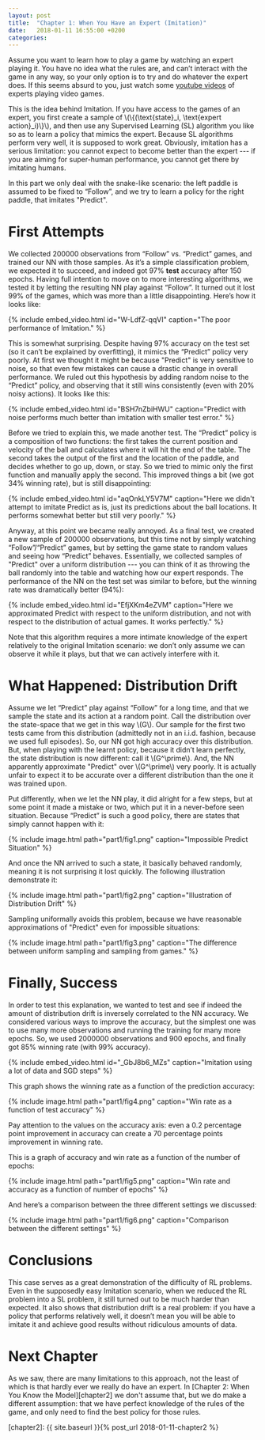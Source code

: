 ```yaml
---
layout: post
title:  "Chapter 1: When You Have an Expert (Imitation)"
date:   2018-01-11 16:55:00 +0200
categories:
---
```


Assume you want to learn how to play a game by watching an expert playing it. You have no idea what the rules are, and can’t interact with the game in any way, so your only option is to try and do whatever the expert does. If this seems absurd to you, just watch some [youtube videos][video] of experts playing video games.

This is the idea behind Imitation. If you have access to the games of an expert, you first create a sample of \\(\\\{(\text{state}_i, \text{expert action}_i)\\\}\\), and then use any Supervised Learning (SL) algorithm you like so as to learn a policy that mimics the expert. Because SL algorithms perform very well, it is supposed to work great. Obviously, imitation has a serious limitation: you cannot expect to become better than the expert --- if you are aiming for super-human performance, you cannot get there by imitating humans.

In this part we only deal with the snake-like scenario: the left paddle is assumed to be fixed to “Follow”, and we try to learn a policy for the right paddle, that imitates "Predict".

# First Attempts

We collected 200000 observations from “Follow” vs. “Predict” games, and trained our NN with those samples. As it’s a simple classification problem, we expected it to succeed, and indeed got 97% **test** accuracy after 150 epochs. Having full intention to move on to more interesting algorithms, we tested it by letting the resulting NN play against “Follow”. It turned out it lost 99% of the games, which was more than a little disappointing. Here’s how it looks like:

{% include embed_video.html id="W-LdfZ-qqVI" caption="The poor performance of Imitation." %}

This is somewhat surprising. Despite having 97% accuracy on the test set (so it can’t be explained by overfitting), it mimics the “Predict” policy very poorly. At first we thought it might be because "Predict" is very sensitive to noise, so that even few mistakes can cause a drastic change in overall performance. We ruled out this hypothesis by adding random noise to the “Predict” policy, and observing that it still wins consistently (even with 20% noisy actions). It looks like this:

{% include embed_video.html id="BSH7nZbiHWU" caption="Predict with noise performs much better than imitation with smaller test error." %}

Before we tried to explain this, we made another test. The “Predict” policy is a composition of two functions: the first takes the current position and velocity of the ball and calculates where it will hit the end of the table. The second takes the output of the first and the location of the paddle, and decides whether to go up, down, or stay. So we tried to mimic only the first function and manually apply the second. This improved things a bit (we got 34% winning rate), but is still disappointing:

{% include embed_video.html id="aqOnkLY5V7M" caption="Here we didn't attempt to imitate Predict as is, just its predictions about the ball locations. It performs somewhat better but still very poorly." %}

Anyway, at this point we became really annoyed. As a final test, we created a new sample of 200000 observations, but this time not by simply watching “Follow”/“Predict” games, but by setting the game state to random values and seeing how “Predict” behaves. Essentially, we collected samples of "Predict" over a uniform distribution --- you can think of it as throwing the ball randomly into the table and watching how our expert responds. The performance of the NN on the test set was similar to before, but the winning rate was dramatically better (94%):

{% include embed_video.html id="EfjXKm4eZVM" caption="Here we approximated Predict with respect to the uniform distribution, and not with respect to the distribution of actual games. It works perfectly." %}

Note that this algorithm requires a more intimate knowledge of the expert relatively to the original Imitation scenario: we don’t only assume we can observe it while it plays, but that we can actively interfere with it.

# What Happened: Distribution Drift

Assume we let “Predict” play against “Follow” for a long time, and that we sample the state and its action at a random point. Call the distribution over the state-space that we get in this way \\(G\\). Our sample for the first two tests came from this distribution (admittedly not in an i.i.d. fashion, because we used full episodes). So, our NN got high accuracy over this distribution. But, when playing with the learnt policy, because it didn’t learn perfectly, the state distribution is now different: call it \\(G^\prime\\). And, the NN apparently approximate "Predict" over \\(G^\prime\\) very poorly. It is actually unfair to expect it to be accurate over a different distribution than the one it was trained upon.

Put differently, when we let the NN play, it did alright for a few steps, but at some point it made a mistake or two, which put it in a never-before seen situation. Because “Predict” is such a good policy, there are states that simply cannot happen with it: 

{% include image.html path="part1/fig1.png" caption="Impossible Predict Situation" %}

And once the NN arrived to such a state, it basically behaved randomly, meaning it is not surprising it lost quickly. The following illustration demonstrate it:

{% include image.html path="part1/fig2.png" caption="Illustration of Distribution Drift" %}

Sampling uniformally avoids this problem, because we have reasonable approximations of "Predict" even for impossible situations:

{% include image.html path="part1/fig3.png" caption="The difference between uniform sampling and sampling from games." %}

# Finally, Success

In order to test this explanation, we wanted to test and see if indeed the amount of distribution drift is inversely correlated to the NN accuracy. We considered various ways to improve the accuracy, but the simplest one was to use many more observations and running the training for many more epochs. So, we used 2000000 observations and 900 epochs, and finally got 85% winning rate (with 99% accuracy).

{% include embed_video.html id="_GbJ8b6_MZs" caption="Imitation using a lot of data and SGD steps" %}

This graph shows the winning rate as a function of the prediction accuracy:

{% include image.html path="part1/fig4.png" caption="Win rate as a function of test accuracy" %}

Pay attention to the values on the accuracy axis: even a 0.2 percentage point improvement in accuracy can create a 70 percentage points improvement in winning rate.

This is a graph of accuracy and win rate as a function of the number of epochs:

{% include image.html path="part1/fig5.png" caption="Win rate and accuracy as a function of number of epochs" %}

And here’s a comparison between the three different settings we discussed:

{% include image.html path="part1/fig6.png" caption="Comparison between the different settings" %}

# Conclusions

This case serves as a great demonstration of the difficulty of RL problems. Even in the supposedly easy Imitation scenario, when we reduced the RL problem into a SL problem, it still turned out to be much harder than expected. It also shows that distribution drift is a real problem: if you have a policy that performs relatively well, it doesn’t mean you will be able to imitate it and achieve good results without ridiculous amounts of data.

# Next Chapter

As we saw, there are many limitations to this approach, not the least of which is that hardly ever we really do have an expert. In [Chapter 2: When You Know the Model][chapter2] we don't assume that, but we do make a different assumption: that we have perfect knowledge of the rules of the game, and only need to find the best policy for those rules.

[video]: https://www.youtube.com/watch?v=T2e1tsnKkiI
[chapter2]: {{ site.baseurl }}{% post_url 2018-01-11-chapter2 %}
